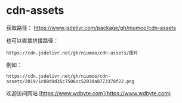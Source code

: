 # cdn-assets

获取路径： https://www.jsdelivr.com/package/gh/niumoo/cdn-assets

也可以直接拼接路径：
```
https://cdn.jsdelivr.net/gh/niumoo/cdn-assets/图片
```
例如：
```
https://cdn.jsdelivr.net/gh/niumoo/cdn-assets/2019/1c08d9d35c7506cc52030a8773378f22.png

```
欢迎访问网站 [https://www.wdbyte.com](https://www.wdbyte.com)
